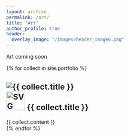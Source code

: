 ```yaml
---
layout: archive
permalink: /art/
title: "Art"
author_profile: true
header:
  overlay_image: "/images/header_image6.png"
---
```


Art coming soon



{% for collect in site.portfolio %}
  <div class="collection">
    <h2><img src="{{ site.url }}{{site.baseurl }}/{{collect.image_path}}" alt="{{ collect.title }}" />  <br>
  <img src="{{ site.url }}{{site.baseurl }}/images/SVGlogo.png" alt="SVG logo" width="50"/>  {{ collect.title }}</h2>
    {{ collect.content }}
  </div>
{% endfor %}
